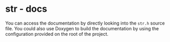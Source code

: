 # str - docs

You can access the documentation by directly looking into
the `str.h` source file. You could also use Doxygen to
build the documentation by using the configuration provided
on the root of the project.
